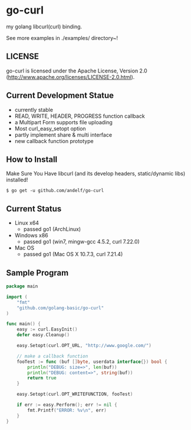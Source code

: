 go-curl
=======

my golang libcurl(curl) binding.

See more examples in ./examples/ directory~!

LICENSE
-------

go-curl is licensed under the Apache License, Version 2.0 (http://www.apache.org/licenses/LICENSE-2.0.html).

Current Development Statue
--------------------------

 * currently stable
 * READ, WRITE, HEADER, PROGRESS function callback
 * a Multipart Form supports file uploading
 * Most curl_easy_setopt option
 * partly implement share & multi interface
 * new callback function prototype

How to Install
--------------

Make Sure You Have libcurl (and its develop headers, static/dynamic libs) installed!


    $ go get -u github.com/andelf/go-curl

Current Status
--------------

 * Linux x64
   * passed go1 (ArchLinux)
 * Windows x86
   * passed go1 (win7, mingw-gcc 4.5.2, curl 7.22.0)
 * Mac OS
   * passed go1 (Mac OS X 10.7.3, curl 7.21.4)

Sample Program
--------------

```go
package main

import (
    "fmt"
    "github.com/golang-basic/go-curl"
)

func main() {
    easy := curl.EasyInit()
    defer easy.Cleanup()

    easy.Setopt(curl.OPT_URL, "http://www.google.com/")

    // make a callback function
    fooTest := func (buf []byte, userdata interface{}) bool {
        println("DEBUG: size=>", len(buf))
        println("DEBUG: content=>", string(buf))
        return true
    }

    easy.Setopt(curl.OPT_WRITEFUNCTION, fooTest)

    if err := easy.Perform(); err != nil {
        fmt.Printf("ERROR: %v\n", err)
    }
}
```

